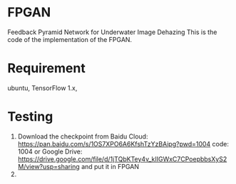 # FPGAN
Feedback Pyramid Network for Underwater Image Dehazing
This is the code of the implementation of the FPGAN.

# Requirement
ubuntu, TensorFlow 1.x, 

# Testing
1. Download the checkpoint from Baidu Cloud: https://pan.baidu.com/s/1OS7XPO6A6KfshTzYzBAipg?pwd=1004  code: 1004 or Google Drive: https://drive.google.com/file/d/1jTQbKTey4v_kIIGWxC7CPoepbbsXyS2M/view?usp=sharing and put it in FPGAN
2. 
